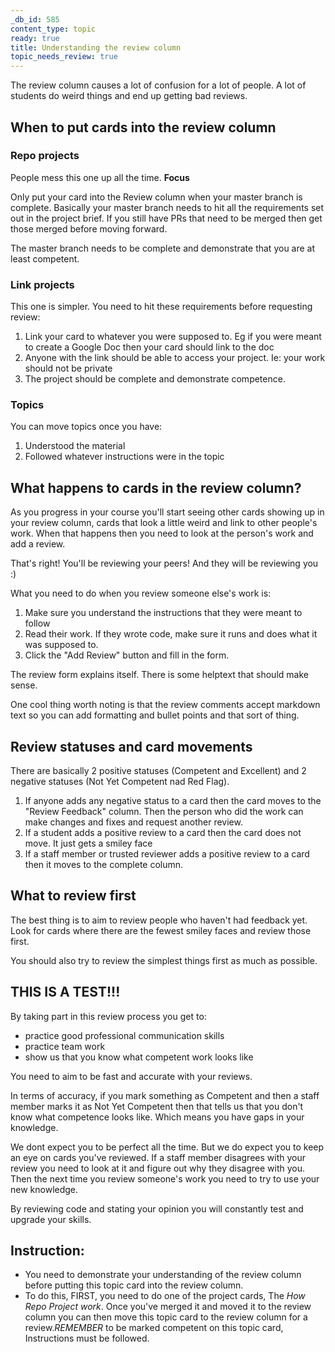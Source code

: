 ```yaml
---
_db_id: 585
content_type: topic
ready: true
title: Understanding the review column
topic_needs_review: true
---
```


The review column causes a lot of confusion for a lot of people. A lot of students do weird things and end up getting bad reviews.

## When to put cards into the review column

### Repo projects

People mess this one up all the time. **Focus**

Only put your card into the Review column when your master branch is complete. Basically your master branch needs to hit all the requirements set out in the project brief. If you still have PRs that need to be merged then get those merged before moving forward.

The master branch needs to be complete and demonstrate that you are at least competent.

### Link projects

This one is simpler. You need to hit these requirements before requesting review:

1. Link your card to whatever you were supposed to. Eg if you were meant to create a Google Doc then your card should link to the doc
2. Anyone with the link should be able to access your project. Ie: your work should not be private
3. The project should be complete and demonstrate competence.

### Topics

You can move topics once you have:

1. Understood the material
2. Followed whatever instructions were in the topic

## What happens to cards in the review column?

As you progress in your course you'll start seeing other cards showing up in your review column, cards that look a little weird and link to other people's work. When that happens then you need to look at the person's work and add a review.

That's right! You'll be reviewing your peers! And they will be reviewing you :)

What you need to do when you review someone else's work is:

1. Make sure you understand the instructions that they were meant to follow
2. Read their work. If they wrote code, make sure it runs and does what it was supposed to.
3. Click the "Add Review" button and fill in the form.

The review form explains itself. There is some helptext that should make sense.

One cool thing worth noting is that the review comments accept markdown text so you can add formatting and bullet points and that sort of thing.

## Review statuses and card movements

There are basically 2 positive statuses (Competent and Excellent) and 2 negative statuses (Not Yet Competent nad Red Flag).

1. If anyone adds any negative status to a card then the card moves to the "Review Feedback" column. Then the person who did the work can make changes and fixes and request another review.
2. If a student adds a positive review to a card then the card does not move. It just gets a smiley face
3. If a staff member or trusted reviewer adds a positive review to a card then it moves to the complete column.

## What to review first

The best thing is to aim to review people who haven't had feedback yet. Look for cards where there are the fewest smiley faces and review those first.

You should also try to review the simplest things first as much as possible.

## THIS IS A TEST!!!

By taking part in this review process you get to:

- practice good professional communication skills
- practice team work
- show us that you know what competent work looks like

You need to aim to be fast and accurate with your reviews.

In terms of accuracy, if you mark something as Competent and then a staff member marks it as Not Yet Competent then that tells us that you don't know what competence looks like. Which means you have gaps in your knowledge.

We dont expect you to be perfect all the time. But we do expect you to keep an eye on cards you've reviewed. If a staff member disagrees with your review you need to look at it and figure out why they disagree with you. Then the next time you review someone's work you need to try to use your new knowledge.

By reviewing code and stating your opinion you will constantly test and upgrade your skills.

## Instruction:
- You need to demonstrate your understanding of the review column before putting this topic card into the review column. 
- To do this, FIRST, you need to do one of the project cards, The *How Repo Project work*. Once you've merged it and moved it to the review column you can then move this topic card to the review column for a review.*REMEMBER* to be marked competent on this topic card, Instructions must be followed.